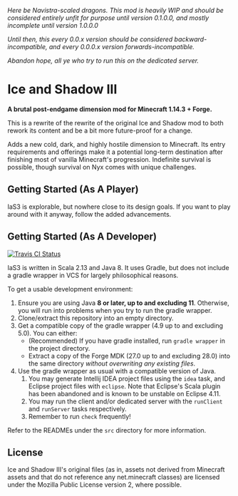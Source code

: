 _Here be Navistra-scaled dragons. This mod is heavily WIP and should be considered entirely unfit for purpose until version 0.1.0.0, and mostly incomplete until version 1.0.0.0_

_Until then, this every 0.0.x version should be considered backward-incompatible, and every 0.0.0.x version forwards-incompatible._

_Abandon hope, all ye who try to run this on the dedicated server._

# Ice and Shadow III
__A brutal post-endgame dimension mod for Minecraft 1.14.3 + Forge.__

This is a rewrite of the rewrite of the original Ice and Shadow mod to both rework its content and be a bit more future-proof for a change.

Adds a new cold, dark, and highly hostile dimension to Minecraft.
Its entry requirements and offerings make it a potential long-term destination after finishing most of vanilla Minecraft's progression.
Indefinite survival is possible, though survival on Nyx comes with unique challenges.

## Getting Started (As A Player)

IaS3 is explorable, but nowhere close to its design goals.
If you want to play around with it anyway, follow the added advancements.

## Getting Started (As A Developer)
[![Travis CI Status](https://travis-ci.org/TheDaemoness/IceAndShadow3.svg?branch=master "Travis CI status (branch: master)")](https://travis-ci.org/TheDaemoness/IceAndShadow3)

IaS3 is written in Scala 2.13 and Java 8. It uses Gradle,
but does not include a gradle wrapper in VCS for largely philosophical reasons.

To get a usable development environment:
1. Ensure you are using Java **8 or later, up to and excluding 11**.
Otherwise, you will run into problems when you try to run the gradle wrapper.
2. Clone/extract this repository into an empty directory.
3. Get a compatible copy of the gradle wrapper (4.9 up to and excluding 5.0). You can either:
	* (Recommended) If you have gradle installed, run `gradle wrapper` in the project directory.
	* Extract a copy of the Forge MDK (27.0 up to and excluding 28.0) into the same directory *without overwriting any existing files*.
4. Use the gradle wrapper as usual with a compatible version of Java.
	1. You may generate Intellij IDEA project files using the `idea` task, and Eclipse project files with `eclipse`.
	Note that Eclipse's Scala plugin has been abandoned and is known to be unstable on Eclipse 4.11.
	2. You may run the client and/or dedicated server with the `runClient` and `runServer` tasks respectively.
	3. Remember to run `check` frequently!

Refer to the READMEs under the `src` directory for more information.

## License

Ice and Shadow III's original files (as in, assets not derived from Minecraft assets and that do not reference any net.minecraft classes) are licensed under the Mozilla Public License version 2, where possible.
